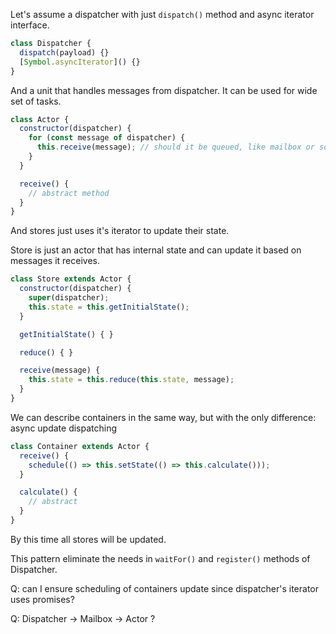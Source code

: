 Let's assume a dispatcher with just `dispatch()` method and async iterator
interface.

```javascript
class Dispatcher {
  dispatch(payload) {}
  [Symbol.asyncIterator]() {}
}
```

And a unit that handles messages from dispatcher. It can be used for wide set
of tasks.

```javascript
class Actor {
  constructor(dispatcher) {
    for (const message of dispatcher) {
      this.receive(message); // should it be queued, like mailbox or something?
    }
  }

  receive() {
    // abstract method
  }
}
```

And stores just uses it's iterator to update their state.

Store is just an actor that has internal state and can update it based on
messages it receives.

```javascript
class Store extends Actor {
  constructor(dispatcher) {
    super(dispatcher);
    this.state = this.getInitialState();
  }

  getInitialState() { }

  reduce() { }

  receive(message) {
    this.state = this.reduce(this.state, message);
  }
}
```

We can describe containers in the same way, but with the only difference:
async update dispatching

```javascript
class Container extends Actor {
  receive() {
    schedule(() => this.setState(() => this.calculate()));
  }

  calculate() {
    // abstract
  }
}
```

By this time all stores will be updated.

This pattern eliminate the needs in `waitFor()` and `register()` methods of
Dispatcher.

Q: can I ensure scheduling of containers update since dispatcher's iterator
uses promises?

Q: Dispatcher -> Mailbox -> Actor ?
